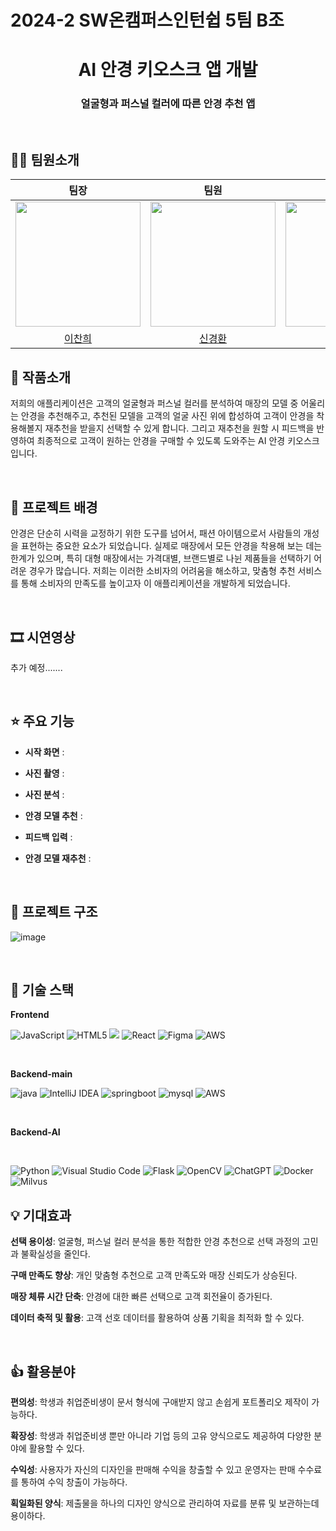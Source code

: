 <h1>2024-2 SW온캠퍼스인턴쉽 5팀 B조</h1>
</p>
<h1 align="middle">AI 안경 키오스크 앱 개발</h1>
<h3 align="middle">얼굴형과 퍼스널 컬러에 따른 안경 추천 앱</h3>
<br/>

## 🙋‍♂️ 팀원소개

|팀장|팀원|팀원|팀원|팀원|            
| :---: | :---: | :---: | :---: | :---: | 
|<img src="https://github.com/user-attachments/assets/c98b8b07-0476-4163-bee1-1b83a91f9a54" width="200" height="200"/>|<img src="https://github.com/user-attachments/assets/3cdccdad-64dd-48ca-b2f1-2491c238fec6" width="200" height="200"/>|<img src="https://github.com/user-attachments/assets/85392a15-65d6-4560-8cb7-443058c31fca" width="200" height="200"/>|<img src="https://github.com/user-attachments/assets/d0214ae1-b903-411e-974c-190afc63084c" width="200" height="200"/>|<img src="https://github.com/user-attachments/assets/3a0a5b76-7636-4596-b59f-4591d18d290e" width="200" height="200"/>|  
|[이찬희](https://github.com/llleeco)|[신경환](https://github.com/shinkyounghwan)|[김상헌](https://github.com/shdhkim)|[이지연](https://github.com/ljy6712)|[최리준](https://github.com/88nnn)| 

## 📝 작품소개

저희의 애플리케이션은 고객의 얼굴형과 퍼스널 컬러를 분석하여 매장의 모델 중 어울리는 안경을 추천해주고,
추천된 모델을 고객의 얼굴 사진 위에 합성하여 고객이 안경을 착용해볼지 재추천을 받을지 선택할 수 있게 합니다.
그리고 재추천을 원할 시 피드백을 반영하여 최종적으로 고객이 원하는 안경을 구매할 수 있도록 도와주는 AI 안경 키오스크 입니다.

<br/>

## 🌁 프로젝트 배경
안경은 단순히 시력을 교정하기 위한 도구를 넘어서, 패션 아이템으로서 사람들의 개성을 표현하는 중요한 요소가 되었습니다.
실제로 매장에서 모든 안경을 착용해 보는 데는 한계가 있으며, 특히 대형 매장에서는 가격대별, 브랜드별로 나뉜 제품들을 선택하기 어려운 경우가 많습니다.
저희는 이러한 소비자의 어려움을 해소하고, 맞춤형 추천 서비스를 통해 소비자의 만족도를 높이고자 이 애플리케이션을 개발하게 되었습니다.

<br/>

## 🎞 시연영상

추가 예정.......

<br/>

## ⭐ 주요 기능
- **시작 화면** :
 
- **사진 촬영** : 

- **사진 분석** :
  
- **안경 모델 추천** : 

- **피드백 입력** :
  
- **안경 모델 재추천** : 

<br/>

## 🔨 프로젝트 구조
![image](https://github.com/user-attachments/assets/93303e66-a44d-4be6-9a91-647e2da60d53)


<br/>

## 🔧 기술 스택

**Frontend**

![JavaScript](https://img.shields.io/badge/javascript-%23323330.svg?style=for-the-badge&logo=javascript&logoColor=%23F7DF1E)
![HTML5](https://img.shields.io/badge/html5-%23E34F26.svg?style=for-the-badge&logo=html5&logoColor=white)
<img src="https://img.shields.io/badge/css-1572B6?style=for-the-badge&logo=css3&logoColor=white">
![React](https://img.shields.io/badge/react-%2320232a.svg?style=for-the-badge&logo=react&logoColor=%2361DAFB)
![Figma](https://img.shields.io/badge/figma-%23F24E1E.svg?style=for-the-badge&logo=figma&logoColor=white)
![AWS](https://img.shields.io/badge/AWS-%23FF9900.svg?style=for-the-badge&logo=amazon-aws&logoColor=white)

<br />

**Backend-main**

![java](https://img.shields.io/badge/java-007396?style=for-the-badge&logo=java&logoColor=white)
![IntelliJ IDEA](https://img.shields.io/badge/IntelliJIDEA-000000.svg?style=for-the-badge&logo=intellij-idea&logoColor=white)
![springboot](https://img.shields.io/badge/springboot-6DB33F?style=for-the-badge&logo=springboot&logoColor=white)
![mysql](https://img.shields.io/badge/mysql-4479A1?style=for-the-badge&logo=mysql&logoColor=white)
![AWS](https://img.shields.io/badge/AWS-%23FF9900.svg?style=for-the-badge&logo=amazon-aws&logoColor=white)

<br />

**Backend-AI**

<br/>

![Python](https://img.shields.io/badge/python-3670A0?style=for-the-badge&logo=python&logoColor=ffdd54)
![Visual Studio Code](https://img.shields.io/badge/Visual%20Studio%20Code-0078d7.svg?style=for-the-badge&logo=visual-studio-code&logoColor=white)
![Flask](https://img.shields.io/badge/flask-%23000.svg?style=for-the-badge&logo=flask&logoColor=white)
![OpenCV](https://img.shields.io/badge/opencv-%23white.svg?style=for-the-badge&logo=opencv&logoColor=white)
![ChatGPT](https://img.shields.io/badge/chatGPT-74aa9c?style=for-the-badge&logo=openai&logoColor=white)
![Docker](https://img.shields.io/badge/docker-%230db7ed.svg?style=for-the-badge&logo=docker&logoColor=white)
![Milvus](https://img.shields.io/badge/milvus-%00a1ea.svg?style=for-the-badge&logo=milvus&logoColor=white)


## 💡 기대효과

**선택 용이성**: 얼굴형, 퍼스널 컬러 분석을 통한 적합한 안경 추천으로 선택 과정의 고민과 불확실성을 줄인다.

**구매 만족도 향상**: 개인 맞춤형 추천으로 고객 만족도와 매장 신뢰도가 상승된다. 

**매장 체류 시간 단축**: 안경에 대한 빠른 선택으로 고객 회전율이 증가된다.

**데이터 축적 및 활용**: 고객 선호 데이터를 활용하여 상품 기획을 최적화 할 수 있다.

<br/>

## 👍 활용분야

**편의성**: 학생과 취업준비생이 문서 형식에 구애받지 않고 손쉽게 포트폴리오 제작이 가능하다.

**확장성**: 학생과 취업준비생 뿐만 아니라 기업 등의 고유 양식으로도 제공하여 다양한 분야에 활용할 수 있다.

**수익성**: 사용자가 자신의 디자인을 판매해 수익을 창출할 수 있고 운영자는 판매 수수료를 통하여 수익 창출이 가능하다.

**획일화된 양식**: 제출물을 하나의 디자인 양식으로 관리하여 자료를 분류 및 보관하는데 용이하다.                       
